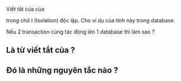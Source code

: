   

  

Viết tắt của của

  

trong chữ I (Isolation) độc lập. Cho ví dụ của tính này trong database.  
  
Nếu 2 transaction cùng tác động lên 1 database thì làm sao ?


## Là từ viết tắt của ?

## Đó là những nguyên tắc nào ?

